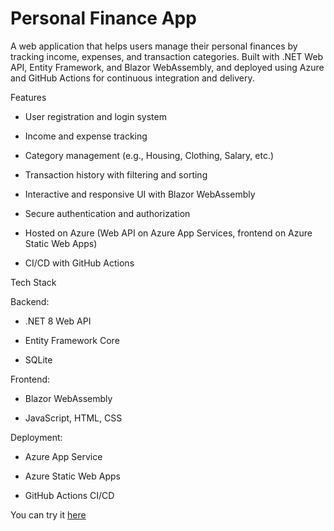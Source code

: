 # Personal Finance App

A web application that helps users manage their personal finances by tracking income, expenses, and transaction categories. Built with .NET Web API, Entity Framework, and Blazor WebAssembly, and deployed using Azure and GitHub Actions for continuous integration and delivery.

Features

- User registration and login system

- Income and expense tracking

- Category management (e.g., Housing, Clothing, Salary, etc.)

- Transaction history with filtering and sorting

- Interactive and responsive UI with Blazor WebAssembly

- Secure authentication and authorization

- Hosted on Azure (Web API on Azure App Services, frontend on Azure Static Web Apps)

- CI/CD with GitHub Actions


Tech Stack

Backend:

- .NET 8 Web API

- Entity Framework Core

- SQLite


Frontend:

- Blazor WebAssembly

- JavaScript, HTML, CSS


Deployment:

- Azure App Service

- Azure Static Web Apps

- GitHub Actions CI/CD

You can try it [here](https://witty-bush-0b7b2100f.5.azurestaticapps.net)
